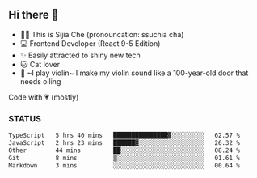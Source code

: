 ## Hi there 👋

- 🙋‍♀️ This is Sijia Che (pronouncation: ssuchia cha)
- 💻 Frontend Developer (React 9-5 Edition)
- ✨ Easily attracted to shiny new tech
- 🐱 Cat lover
- 🌟 ~I play violin~ I make my violin sound like a 100-year-old door that needs oiling

Code with 💗 (mostly)

### STATUS
<!--START_SECTION:waka-->

```txt
TypeScript   5 hrs 40 mins   ███████████████▓░░░░░░░░░   62.57 %
JavaScript   2 hrs 23 mins   ██████▓░░░░░░░░░░░░░░░░░░   26.32 %
Other        44 mins         ██░░░░░░░░░░░░░░░░░░░░░░░   08.24 %
Git          8 mins          ▒░░░░░░░░░░░░░░░░░░░░░░░░   01.61 %
Markdown     3 mins          ░░░░░░░░░░░░░░░░░░░░░░░░░   00.64 %
```

<!--END_SECTION:waka-->
